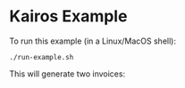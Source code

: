# Kairos Example

To run this example (in a Linux/MacOS shell):

`./run-example.sh`

This will generate two invoices:
